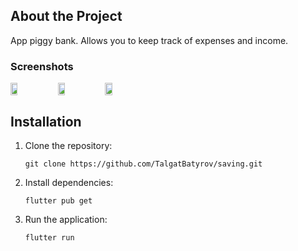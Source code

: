 ## About the Project

 App piggy bank. Allows you to keep track of expenses and income.

### Screenshots

<div>
  <div style="display: flex;">
    <img  width="15%" src="https://github.com/TalgatBatyrov/Pokemon/assets/90198155/2a0b5b90-e3cd-478a-b1dd-1792a27bea13"/>
    <img  width="15%" src="https://github.com/TalgatBatyrov/Pokemon/assets/90198155/1a4c50d6-7fc6-4b8b-b768-51a1e6f73bb8"/>
    <img  width="15%" src="https://github.com/TalgatBatyrov/Pokemon/assets/90198155/9b1f8373-8010-4b7a-a375-7ab8626e6f98"/>
  </div>
</div>

## Installation

1. Clone the repository:

       git clone https://github.com/TalgatBatyrov/saving.git

2. Install dependencies:
 
       flutter pub get

3. Run the application:

       flutter run
